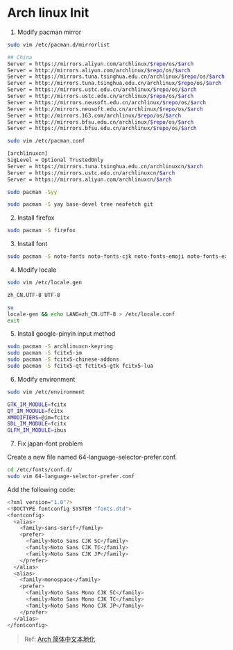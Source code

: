 # Arch linux Init

1. Modify pacman mirror

```bash
sudo vim /etc/pacman.d/mirrorlist
```

```bash
## China
Server = https://mirrors.aliyun.com/archlinux/$repo/os/$arch
Server = http://mirrors.aliyun.com/archlinux/$repo/os/$arch
Server = https://mirrors.tuna.tsinghua.edu.cn/archlinux/$repo/os/$arch
Server = http://mirrors.tuna.tsinghua.edu.cn/archlinux/$repo/os/$arch
Server = https://mirrors.ustc.edu.cn/archlinux/$repo/os/$arch
Server = http://mirrors.ustc.edu.cn/archlinux/$repo/os/$arch
Server = https://mirrors.neusoft.edu.cn/archlinux/$repo/os/$arch
Server = http://mirrors.neusoft.edu.cn/archlinux/$repo/os/$arch
Server = http://mirrors.163.com/archlinux/$repo/os/$arch
Server = http://mirrors.bfsu.edu.cn/archlinux/$repo/os/$arch
Server = https://mirrors.bfsu.edu.cn/archlinux/$repo/os/$arch
```

```bash
sudo vim /etc/pacman.conf
```

```bash
[archlinuxcn]
SigLevel = Optional TrustedOnly
Server = https://mirrors.tuna.tsinghua.edu.cn/archlinuxcn/$arch
Server = https://mirrors.ustc.edu.cn/archlinuxcn/$arch
Server = https://mirrors.aliyun.com/archlinuxcn/$arch
```

```bash
sudo pacman -Syy
```

```bash
sudo pacman -S yay base-devel tree neofetch git
```

2. Install firefox

```bash
sudo pacman -S firefox
```

3. Install font

```bash
sudo pacman -S noto-fonts noto-fonts-cjk noto-fonts-emoji noto-fonts-extra ttf-dejavu ttf-liberation
```

4. Modify locale

```bash
sudo vim /etc/locale.gen
```

```bash
zh_CN.UTF-8 UTF-8
```

```bash
su
locale-gen && echo LANG=zh_CN.UTF-8 > /etc/locale.conf
exit
```

5. Install google-pinyin input method 

```bash
sudo pacman -S archlinuxcn-keyring
sudo pacman -S fcitx5-im 
sudo pacman -S fcitx5-chinese-addons
sudo pacman -S fcitx5-qt fctitx5-gtk fcitx5-lua
```

6. Modify environment

```bash
sudo vim /etc/environment
```

```bash
GTK_IM_MODULE=fcitx
QT_IM_MODULE=fcitx
XMODIFIERS=@im=fcitx
SDL_IM_MODULE=fcitx
GLFM_IM_MODULE=ibus
```

7. Fix japan-font problem

Create a new file named 64-language-selector-prefer.conf.

```bash
cd /etc/fonts/conf.d/
sudo vim 64-language-selector-prefer.conf
```

Add the following code:

```bash
<?xml version="1.0"?>
<!DOCTYPE fontconfig SYSTEM "fonts.dtd">
<fontconfig>
  <alias>
    <family>sans-serif</family>
    <prefer>
      <family>Noto Sans CJK SC</family>
      <family>Noto Sans CJK TC</family>
      <family>Noto Sans CJK JP</family>
    </prefer>
  </alias>
  <alias>
    <family>monospace</family>
    <prefer>
      <family>Noto Sans Mono CJK SC</family>
      <family>Noto Sans Mono CJK TC</family>
      <family>Noto Sans Mono CJK JP</family>
    </prefer>
  </alias>
</fontconfig>
```

> Ref: [Arch 简体中文本地化](https://wiki.archlinuxcn.org/wiki/%E7%AE%80%E4%BD%93%E4%B8%AD%E6%96%87%E6%9C%AC%E5%9C%B0%E5%8C%96)